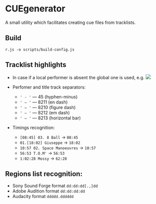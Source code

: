 CUEgenerator
=============
A small utility which facilitates creating cue files from tracklists.

## Build
`r.js -o scripts/build-config.js`

## Tracklist highlights

* In case if a local performer is absent the global one is used, e.g.
![](https://raw.github.com/dVaffection/cuegenerator/master/images/README/global-performer.png)

* Perfomer and title track separators:
    * `' - '` — 45 (hyphen-minus)
    * `' – '` — 8211 (en dash)
    * `' ‒ '` — 8210 (figure dash)
    * `' — '` — 8212 (em dash)
    * `' ― '` — 8213 (horizontal bar)
* Timings recognition:
    * `[08:45] 03. 8 Ball` → `08:45`
    * `01.[18:02] Giuseppe` → `18:02`
    * `10:57 02. Space Manoeuvres` → `10:57`
    * `56:53 T.O.M'` → `56:53`
    * `1:02:28 Mossy` → `62:28`

## Regions list recognition:
* Sony Sound Forge format `dd:dd:dd[.,]dd`
* Adobe Audition format `dd:dd:dd:dd`
* Audacity format `ddddd.dddddd`
